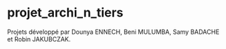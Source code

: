 # projet_archi_n_tiers
Projets développé par Dounya ENNECH, Beni MULUMBA, Samy BADACHE et Robin JAKUBCZAK.
